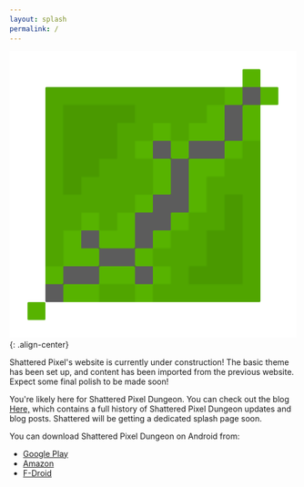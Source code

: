 ```yaml
---
layout: splash
permalink: /
---
```


![image-center](/assets/images/header.png){: .align-center}

Shattered Pixel's website is currently under construction! The basic theme has been set up, and content has been imported from the previous website. Expect some final polish to be made soon!

You're likely here for Shattered Pixel Dungeon. You can check out the blog [Here,](/blog/) which contains a full history of Shattered Pixel Dungeon updates and blog posts. Shattered will be getting a dedicated splash page soon. 

You can download Shattered Pixel Dungeon on Android from:
- [Google Play](#https://play.google.com/store/apps/details?id=com.shatteredpixel.shatteredpixeldungeon)
- [Amazon](#https://www.amazon.com/Shattered-Pixel-Dungeon/dp/B00OH2C21M/)
- [F-Droid](#https://f-droid.org/wiki/page/com.shatteredpixel.shatteredpixeldungeon)
